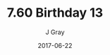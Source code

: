 ---
title: '7.60 Birthday 13'
alt: 'Mysteries of the Arcana'
date: '2017-06-22'
author: 'J Gray'
artist: 'Keira'
chapter: '7 Tales of the Arcana'
filler: false
---